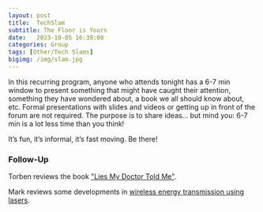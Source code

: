 ```yaml
---
layout: post
title:  TechSlam
subtitle: The Floor is Yours
date:   2023-10-05 16:30:00
categories: Group
tags: [Other/Tech Slams]
bigimg: /img/slam.jpg
---
```

In this recurring program, anyone who attends tonight has a 6-7 min window to present something that might have caught their attention, something they have wondered about, a book we all should know about, etc. Formal presentations with slides and videos or getting up in front of the forum are not required. The purpose is to share ideas... but mind you: 6-7 min is a lot less time than you think!

It’s fun, it’s informal, it’s fast moving. Be there!

### Follow-Up

Torben reviews the book ["Lies My Doctor Told Me"](/assets/present/2023/2023-10-05/tech_slam_tr.pdf).

Mark reviews some developments in [wireless energy transmission using lasers](/assets/present/2023/2023-10-05/tech_slam_md.pdf).
